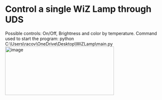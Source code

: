 # Control a single WiZ Lamp through UDS
Possible controls: On/Off, Brightness and color by temperature.
Command used to start the program: python C:\Users\racov\OneDrive\Desktop\WiZLamp\main.py
<img width="351" height="157" alt="image" src="https://github.com/user-attachments/assets/c8a8dcce-01af-4d78-a43d-5e6d9391c586" />
